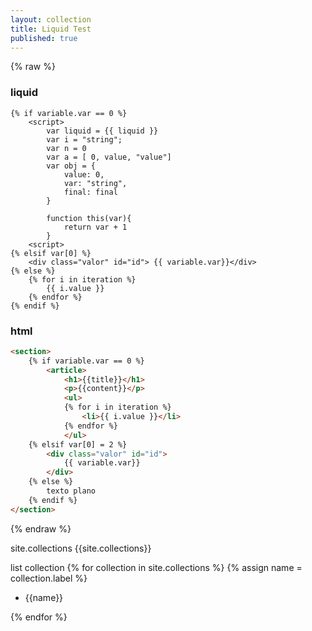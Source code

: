 ```yaml
---
layout: collection
title: Liquid Test
published: true
---
```

{% raw %}

### liquid 

```liquid
{% if variable.var == 0 %}
    <script> 
        var liquid = {{ liquid }}
        var i = "string";
        var n = 0
        var a = [ 0, value, "value"]
        var obj = {
            value: 0,
            var: "string",
            final: final 
        }

        function this(var){
            return var + 1 
        }
    <script>
{% elsif var[0] %}
    <div class="valor" id="id"> {{ variable.var}}</div>
{% else %}
    {% for i in iteration %}
        {{ i.value }}
    {% endfor %}
{% endif %}
```

### html
```html
<section>
    {% if variable.var == 0 %}
        <article>
            <h1>{{title}}</h1>
            <p>{{content}}</p>
            <ul>
            {% for i in iteration %}
                <li>{{ i.value }}</li>
            {% endfor %}
            </ul>
    {% elsif var[0] = 2 %}
        <div class="valor" id="id"> 
            {{ variable.var}}
        </div>
    {% else %}
        texto plano
    {% endif %}
</section>
```



{% endraw %}


site.collections
{{site.collections}}

list collection
{% for collection in site.collections %}
  {% assign name = collection.label %}

  - {{name}}

{% endfor %}